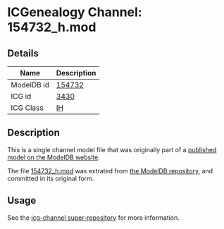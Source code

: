 # ICGenealogy Channel: 154732\_h.mod

## Details

Name | Description
---- | -----------
ModelDB id | [154732](http://senselab.med.yale.edu/ModelDB/ShowModel.cshtml?model=154732)
ICG id | [3430](http://icg.neurotheory.ox.ac.uk/channels/4/3430)
ICG Class | [IH](http://icg.neurotheory.ox.ac.uk/channels/4)

## Description

This is a single channel model file that was originally part of a [published model on the ModelDB website](http://senselab.med.yale.edu/mModelDB/ShowModel.cshtml?model=154732).

The file [154732\_h.mod](154732_h.mod) was extrated from [the ModelDB repository](http://senselab.med.yale.edu/ModelDB/ShowModel.cshtml?model=154732), and committed in its original form.

## Usage

See the [icg-channel super-repository](https://github.com/icgenealogy/icg-channels) for more information.